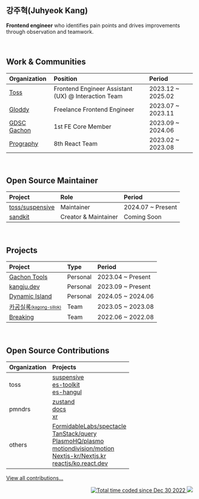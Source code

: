 <h2>강주혁(Juhyeok Kang)</h2>

<p><b>Frontend engineer</b> who identifies pain points and drives improvements through observation and teamwork.</p>

<br />

## Work & Communities
| Organization | Position | Period |
|:------------|:---------|:---------|
| [Toss](https://toss.im/) | Frontend Engineer Assistant (UX) @ Interaction Team  | 2023.12 ~ 2025.02 |
| [Gloddy](https://github.com/gloddy-dev) | Freelance Frontend Engineer | 2023.07 ~ 2023.11 |
| [GDSC Gachon](https://gdsc.community.dev/gachon-university/) | 1st FE Core Member | 2023.09 ~ 2024.06 |
| [Prography](https://prography.org/) | 8th React Team | 2023.02 ~ 2023.08 |

<br />

## Open Source Maintainer
| Project | Role | Period |
|:---------|:------|:---------|
| [toss/suspensive](https://github.com/toss/suspensive) | Maintainer | 2024.07 ~ Present |
| [sandkit](https://github.com/sandkit) | Creator & Maintainer | Coming Soon |

<br />

## Projects
| Project | Type | Period |
|:---------|:------|:---------|
| [Gachon Tools](https://github.com/kangju2000/gachon-tools) | Personal | 2023.04 ~ Present |
| [kangju.dev](https://github.com/kangju2000/kangju.dev) | Personal | 2023.09 ~ Present |
| [Dynamic Island](https://github.com/kangju2000/dynamic-island) | Personal | 2024.05 ~ 2024.06 |
| [카공실록<sub><sup>(kagong-sillok)</sup></sub>](https://github.com/kagong-sillok/kagong-sillok-client) | Team | 2023.05 ~ 2023.08 |
| [Breaking](https://github.com/Breaking-Dope/breaking-frontend) | Team | 2022.06 ~ 2022.08 |

<br />

## Open Source Contributions
| Organization | Projects |
|:------------|:---------|
| toss | [suspensive](https://github.com/toss/suspensive/pulls?q=is%3Apr+author%3Akangju2000)<br>[es-toolkit](https://github.com/toss/es-toolkit/pulls?q=is%3Apr+author%3Akangju2000)<br>[es-hangul](https://github.com/toss/es-hangul/pulls?q=is%3Apr+author%3Akangju2000) |
| pmndrs | [zustand](https://github.com/pmndrs/zustand/pulls?q=is%3Apr+author%3Akangju2000)<br>[docs](https://github.com/pmndrs/docs/pulls?q=is%3Apr+author%3Akangju2000)<br>[xr](https://github.com/pmndrs/xr/pulls?q=is%3Apr+author%3Akangju2000) |
| others | [FormidableLabs/spectacle](https://github.com/FormidableLabs/spectacle/pulls?q=is%3Apr+author%3Akangju2000)<br>[TanStack/query](https://github.com/TanStack/query/pulls?q=is%3Apr+author%3Akangju2000)<br>[PlasmoHQ/plasmo](https://github.com/PlasmoHQ/plasmo/pulls?q=is%3Apr+author%3Akangju2000)<br>[motiondivision/motion](https://github.com/motiondivision/motion/pulls?q=is%3Apr+author%3Akangju2000)<br>[Nextjs-kr/Nextjs.kr](https://github.com/Nextjs-kr/Nextjs.kr/pulls?q=is%3Apr+author%3Akangju2000)<br>[reactjs/ko.react.dev](https://github.com/reactjs/ko.react.dev/pulls?q=is%3Apr+author%3Akangju2000) |

[View all contributions...](https://github.com/search?q=author%3Akangju2000+created%3A%3E2023-08-01+-user%3Akangju2000+-org%3Agloddy-dev+-org%3AGDGoC-Gachon+-org%3Akagong-sillok+-org%3Awoowacourse-precourse+-org%3Aprography-dev&type=pullrequests&-repo%3Akangju2000%2Fgachon-tools=)

<p align="right">
  <a href="https://wakatime.com/@0f1d9f2a-fec5-4d7d-853d-26a2723da169">
    <img src="https://wakatime.com/badge/user/0f1d9f2a-fec5-4d7d-853d-26a2723da169.svg" alt="Total time coded since Dec 30 2022" />
  </a>
  <img src="https://hits.seeyoufarm.com/api/count/incr/badge.svg?url=https%3A%2F%2Fgithub.com%2Fkangju2000&count_bg=%2379C83D&title_bg=%23555555&icon=&icon_color=%23E7E7E7&title=hits&edge_flat=false"/>
</p>
